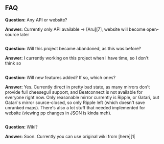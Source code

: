 ## FAQ
**Question:** Any API or website?

**Answer:** Currently only API available -> [Aru][7], website will become open-source later
##

**Question:** Will this project became abandoned, as this was before?

**Answer:** I currently working on this project when I have time, so I don't think so
##

**Question:** Will new features added? If so, which ones?

**Answer:** Yes. Currently direct in pretty bad state, as many mirrors don't provide full cheesegull support, and Beatconnect is not available for everyone right now. Only reasonable mirror currently is Ripple, or Gatari, but Gatari's mirror source-closed, so only Ripple left (which doesn't save unranked maps). There's also a lot stuff that needed implemented for website (viewing pp changes in JSON is kinda meh).
##

**Question:** Wiki?

**Answer:** Soon. Currently you can use original wiki from [here][1]

##